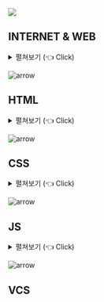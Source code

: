 <a href="#">
  <img src="https://user-images.githubusercontent.com/60869316/121902108-f8863980-cd61-11eb-81b0-e9864cb27200.png" />
</a>

## INTERNET & WEB

<details>
   <summary> 펼쳐보기 (👈 Click) </summary>
<br />

- [인터넷은 어떻게 동작하는가?](https://developer.mozilla.org/ko/docs/Learn/Common_questions/How_does_the_Internet_work)
- [웹의 동작 방식](https://developer.mozilla.org/ko/docs/Learn/Getting_started_with_the_web/How_the_Web_works)
- [도메인 네임의 이해](https://developer.mozilla.org/ko/docs/Learn/Common_questions/What_is_a_domain_name)
- [DNS의 동작 원리](https://velog.io/@doomchit_3/Internet-DNS-%EC%9E%91%EB%8F%99%EC%9B%90%EB%A6%AC-IMBETPY)
- [웹페이지, 웹사이트, 웹서버 그리고 검색엔진의 차이](https://developer.mozilla.org/ko/docs/Learn/Common_questions/Pages_sites_servers_and_search_engines)
  
</details>

![arrow](https://user-images.githubusercontent.com/60869316/121890668-90c9f180-cd55-11eb-9030-d8b057f586a3.gif)

## HTML

<details>
   <summary> 펼쳐보기 (👈 Click) </summary>
<br />
  
- [HTML 기초](https://developer.mozilla.org/ko/docs/Learn/HTML/Introduction_to_HTML/Getting_started)
  
</details>

![arrow](https://user-images.githubusercontent.com/60869316/121890668-90c9f180-cd55-11eb-9030-d8b057f586a3.gif)

## CSS

<details>
   <summary> 펼쳐보기 (👈 Click) </summary>
<br />
  
- [CSS 기초](https://developer.mozilla.org/ko/docs/Learn/Getting_started_with_the_web/CSS_basics)
- [CSS Grid를 게임과 함께(https://cssgridgarden.com/#ko)
  
</details>

![arrow](https://user-images.githubusercontent.com/60869316/121890668-90c9f180-cd55-11eb-9030-d8b057f586a3.gif)

## JS

<details>
   <summary> 펼쳐보기 (👈 Click) </summary>
<br />
  
- [JS 기초](https://developer.mozilla.org/ko/docs/Web/JavaScript)
- [JS 자료구조와 알고리즘](https://github.com/trekhleb/javascript-algorithms/blob/master/README.ko-KR.md)
  
</details>

![arrow](https://user-images.githubusercontent.com/60869316/121890668-90c9f180-cd55-11eb-9030-d8b057f586a3.gif)

## VCS
